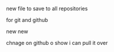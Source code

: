 new file to save to all repositories 

for git and github

new new 

chnage on github o show i can pull it over
